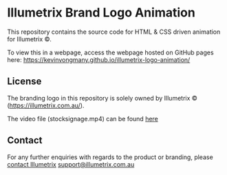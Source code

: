 # Illumetrix Brand Logo Animation
This repository contains the source code for HTML & CSS driven animation for Illumetrix ©.

To view this in a webpage, access the webpage hosted on GitHub pages here: https://kevinvongmany.github.io/illumetrix-logo-animation/

## License
The branding logo in this repository is solely owned by Illumetrix © (https://illumetrix.com.au/).

The video file (stocksignage.mp4) can be found [here](https://www.istockphoto.com/video/digital-marketing-at-a-railroad-station-gm1397159009-451673933)

## Contact
For any further enquiries with regards to the product or branding, please [contact Illumetrix](https://illumetrix.com.au/contact)
support@illumetrix.com.au
